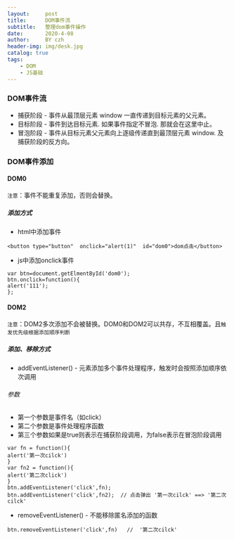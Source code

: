 ```yaml
---
layout:     post
title:      DOM事件流
subtitle:   整理dom事件操作
date:       2020-4-08
author:     BY czh
header-img: img/desk.jpg
catalog: true
tags:
    - DOM
    - JS基础
---
```




### DOM事件流

* 捕获阶段 -  事件从最顶层元素 window 一直传递到目标元素的父元素。
* 目标阶段 -  事件到达目标元素. 如果事件指定不冒泡. 那就会在这里中止。
* 冒泡阶段 -  事件从目标元素父元素向上逐级传递直到最顶层元素 window. 及捕获阶段的反方向。

### DOM事件添加

#### DOM0

`注意`：事件不能重复添加，否则会替换。

##### 添加方式

* html中添加事件
 
```
<button type="button"  onclick="alert(1)"  id="dom0">dom点击</button>
```

* js中添加onclick事件

```
var btn=document.getElmentById('dom0');
btn.onclick=function(){
alert('111');
};
```

#### DOM2


`注意`：DOM2多次添加不会被替换。DOM0和DOM2可以共存，不互相覆盖。且`触发优先级根据添加顺序判断`

##### 添加、移除方式

* addEventListener() - 元素添加多个事件处理程序，触发时会按照添加顺序依次调用

###### 参数 
*  第一个参数是事件名（如click）
*  第二个参数是事件处理程序函数
*  第三个参数如果是true则表示在捕获阶段调用，为false表示在冒泡阶段调用

```
var fn = function(){
alert('第一次cilck')
}
var fn2 = function(){
alert('第二次click')
}
btn.addEventListener('click',fn);
btn.addEventListener('click',fn2);  // 点击弹出 '第一次cilck' ==> '第二次cilck'
```

* removeEventListener() - 不能移除匿名添加的函数

```
btn.removeEventListener('click',fn)   //  '第二次cilck'

```








